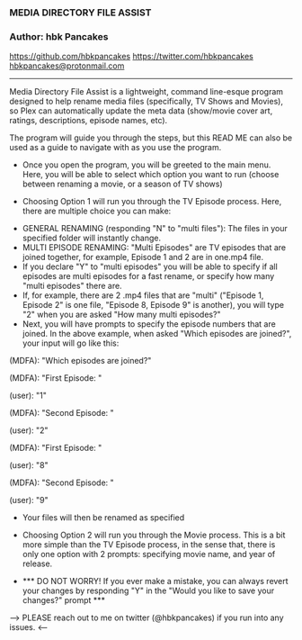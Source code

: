 ### MEDIA DIRECTORY FILE ASSIST ###
### Author: hbk Pancakes ###

https://github.com/hbkpancakes
https://twitter.com/hbkpancakes
hbkpancakes@protonmail.com

------------------------------------

Media Directory File Assist is a lightweight, command line-esque program designed to help rename media files (specifically, TV Shows and Movies), so Plex can automatically update the meta data (show/movie cover art, ratings, descriptions, episode names, etc).

The program will guide you through the steps, but this READ ME can also be used as a guide to navigate with as you use the program.

- Once you open the program, you will be greeted to the main menu. Here, you will be able to select which option you want to run (choose between renaming a movie, or a season of TV shows)

- Choosing Option 1 will run you through the TV Episode process. Here, there are multiple choice you can make:
+ GENERAL RENAMING (responding "N" to "multi files"): The files in your specified folder will instantly change. 
+ MULTI EPISODE RENAMING: "Multi Episodes" are TV episodes that are joined together, for example, Episode 1 and 2 are in one.mp4 file.
+ If you declare "Y" to "multi episodes" you will be able to specify if all episodes are multi episodes for a fast rename, or specify how many "multi episodes" there are.
+ If, for example, there are 2 .mp4 files that are "multi" ("Episode 1, Episode 2" is one file, "Episode 8, Episode 9" is another), you will type "2" when you are asked "How many multi episodes?"
+ Next, you will have prompts to specify the episode numbers that are joined. In the above example, when asked "Which episodes are joined?", your input will go like this: 

(MDFA): "Which episodes are joined?"

(MDFA): "First Episode: "

(user): "1"

(MDFA): "Second Episode: "

(user): "2"	

(MDFA): "First Episode: "

(user): "8"

(MDFA): "Second Episode: "

(user): "9"		          

+ Your files will then be renamed as specified

- Choosing Option 2 will run you through the Movie process. This is a bit more simple than the TV Episode process, in the sense that, there is only one option with 2 prompts: specifying movie name, and year of release.

- *** DO NOT WORRY! If you ever make a mistake, you can always revert your changes by responding "Y" in the "Would you like to save your changes?" prompt ***


--> PLEASE reach out to me on twitter (@hbkpancakes) if you run into any issues. <--

 
